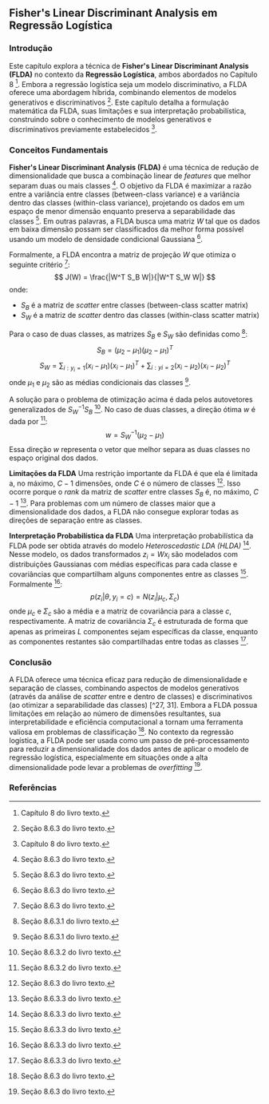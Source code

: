 ## Fisher's Linear Discriminant Analysis em Regressão Logística

### Introdução
Este capítulo explora a técnica de **Fisher's Linear Discriminant Analysis (FLDA)** no contexto da **Regressão Logística**, ambos abordados no Capítulo 8 [^1]. Embora a regressão logística seja um modelo discriminativo, a FLDA oferece uma abordagem híbrida, combinando elementos de modelos generativos e discriminativos [^27]. Este capítulo detalha a formulação matemática da FLDA, suas limitações e sua interpretação probabilística, construindo sobre o conhecimento de modelos generativos e discriminativos previamente estabelecidos [^1].

### Conceitos Fundamentais

**Fisher's Linear Discriminant Analysis (FLDA)** é uma técnica de redução de dimensionalidade que busca a combinação linear de *features* que melhor separam duas ou mais classes [^27]. O objetivo da FLDA é maximizar a razão entre a variância entre classes (between-class variance) e a variância dentro das classes (within-class variance), projetando os dados em um espaço de menor dimensão enquanto preserva a separabilidade das classes [^27]. Em outras palavras, a FLDA busca uma matriz $W$ tal que os dados em baixa dimensão possam ser classificados da melhor forma possível usando um modelo de densidade condicional Gaussiana [^27].

Formalmente, a FLDA encontra a matriz de projeção $W$ que otimiza o seguinte critério [^27]:
$$ J(W) = \frac{|W^T S_B W|}{|W^T S_W W|} $$
onde:
- $S_B$ é a matriz de *scatter* entre classes (between-class scatter matrix)
- $S_W$ é a matriz de *scatter* dentro das classes (within-class scatter matrix)

Para o caso de duas classes, as matrizes $S_B$ e $S_W$ são definidas como [^29]:
$$ S_B = (\mu_2 - \mu_1)(\mu_2 - \mu_1)^T $$
$$ S_W = \sum_{i:y_i=1} (x_i - \mu_1)(x_i - \mu_1)^T + \sum_{i:yi=2} (x_i - \mu_2)(x_i - \mu_2)^T $$
onde $\mu_1$ e $\mu_2$ são as médias condicionais das classes [^29].

A solução para o problema de otimização acima é dada pelos autovetores generalizados de $S_W^{-1}S_B$ [^30]. No caso de duas classes, a direção ótima $w$ é dada por [^30]:
$$ w = S_W^{-1}(\mu_2 - \mu_1) $$
Essa direção $w$ representa o vetor que melhor separa as duas classes no espaço original dos dados.

**Limitações da FLDA**
Uma restrição importante da FLDA é que ela é limitada a, no máximo, $C-1$ dimensões, onde $C$ é o número de classes [^27]. Isso ocorre porque o *rank* da matriz de *scatter* entre classes $S_B$ é, no máximo, $C-1$ [^31]. Para problemas com um número de classes maior que a dimensionalidade dos dados, a FLDA não consegue explorar todas as direções de separação entre as classes.

**Interpretação Probabilística da FLDA**
Uma interpretação probabilística da FLDA pode ser obtida através do modelo *Heteroscedastic LDA (HLDA)* [^31].  Nesse modelo, os dados transformados $z_i = Wx_i$ são modelados com distribuições Gaussianas com médias específicas para cada classe e covariâncias que compartilham alguns componentes entre as classes [^31]. Formalmente [^31]:
$$ p(z_i|\theta, y_i = c) = N(z_i|\mu_c, \Sigma_c) $$
onde $\mu_c$ e $\Sigma_c$ são a média e a matriz de covariância para a classe $c$, respectivamente.  A matriz de covariância $\Sigma_c$ é estruturada de forma que apenas as primeiras $L$ componentes sejam específicas da classe, enquanto as componentes restantes são compartilhadas entre todas as classes [^31].

### Conclusão
A FLDA oferece uma técnica eficaz para redução de dimensionalidade e separação de classes, combinando aspectos de modelos generativos (através da análise de *scatter* entre e dentro de classes) e discriminativos (ao otimizar a separabilidade das classes) [^27, 31].  Embora a FLDA possua limitações em relação ao número de dimensões resultantes, sua interpretabilidade e eficiência computacional a tornam uma ferramenta valiosa em problemas de classificação [^27]. No contexto da regressão logística, a FLDA pode ser usada como um passo de pré-processamento para reduzir a dimensionalidade dos dados antes de aplicar o modelo de regressão logística, especialmente em situações onde a alta dimensionalidade pode levar a problemas de *overfitting* [^27].

### Referências
[^1]: Capítulo 8 do livro texto.
[^27]: Seção 8.6.3 do livro texto.
[^29]: Seção 8.6.3.1 do livro texto.
[^30]: Seção 8.6.3.2 do livro texto.
[^31]: Seção 8.6.3.3 do livro texto.
<!-- END -->